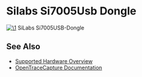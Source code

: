 # Silabs Si7005Usb Dongle

[![\1](../../assets/hardware/general/\2)](./File:Silabs_si7005usb_dgl_eb_top.jpg.html)
[](./File:Silabs_si7005usb_dgl_eb_top.jpg.html "Enlarge")
SiLabs Si7005USB-Dongle

## See Also
- [Supported Hardware Overview](../supported-hardware.md)
- [OpenTraceCapture Documentation](../../opentracecapture/overview.md)
